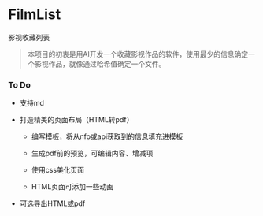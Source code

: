 # FilmList
影视收藏列表
> 本项目的初衷是用AI开发一个收藏影视作品的软件，使用最少的信息确定一个影视作品，就像通过哈希值确定一个文件。




### To Do
- 支持md
  
- 打造精美的页面布局（HTML转pdf）
  - 编写模板，将从nfo或api获取到的信息填充进模板
    
  - 生成pdf前的预览，可编辑内容、增减项
  - 使用css美化页面
  - HTML页面可添加一些动画
- 可选导出HTML或pdf


















